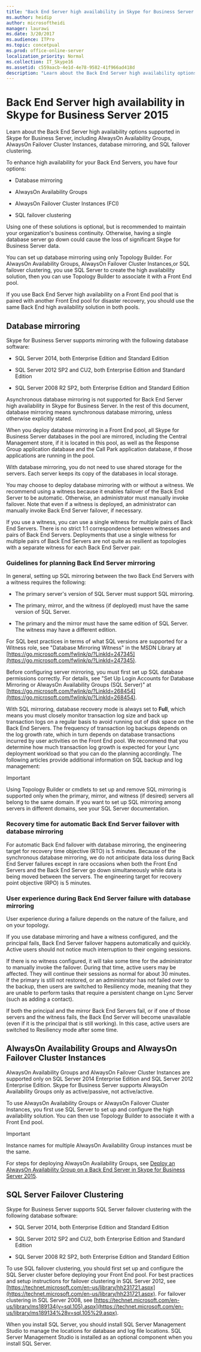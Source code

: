 ```yaml
---
title: "Back End Server high availability in Skype for Business Server 2015"
ms.author: heidip
author: microsoftheidi
manager: laurawi
ms.date: 3/20/2017
ms.audience: ITPro
ms.topic: concetpual
ms.prod: office-online-server
localization_priority: Normal
ms.collection: IT_Skype16
ms.assetid: c559aacb-4e1d-4e78-9582-41f966ad418d
description: "Learn about the Back End Server high availability options supported in Skype for Business Server, including AlwaysOn Availability Groups, AlwaysOn Failover Cluster Instances, database mirroring, and SQL failover clustering."
---
```


# Back End Server high availability in Skype for Business Server 2015
 
Learn about the Back End Server high availability options supported in Skype for Business Server, including AlwaysOn Availability Groups, AlwaysOn Failover Cluster Instances, database mirroring, and SQL failover clustering.
  
To enhance high availability for your Back End Servers, you have four options:
  
- Database mirroring
    
- AlwaysOn Availability Groups
    
- AlwaysOn Failover Cluster Instances (FCI)
    
- SQL failover clustering
    
Using one of these solutions is optional, but is recommended to maintain your organization's business continuity. Otherwise, having a single database server go down could cause the loss of significant Skype for Business Server data. 
  
You can set up database mirroring using only Topology Builder. For AlwaysOn Availability Groups, AlwaysOn Failover Cluster Instances,or SQL failover clustering, you use SQL Server to create the high availability solution, then you can use Topology Builder to associate it with a Front End pool.
  
If you use Back End Server high availability on a Front End pool that is paired with another Front End pool for disaster recovery, you should use the same Back End high availability solution in both pools. 
  
## Database mirroring

Skype for Business Server supports mirroring with the following database software:
  
- SQL Server 2014, both Enterprise Edition and Standard Edition
    
- SQL Server 2012 SP2 and CU2, both Enterprise Edition and Standard Edition
    
- SQL Server 2008 R2 SP2, both Enterprise Edition and Standard Edition
    
Asynchronous database mirroring is not supported for Back End Server high availability in Skype for Business Server. In the rest of this document, database mirroring means synchronous database mirroring, unless otherwise explicitly stated. 
  
When you deploy database mirroring in a Front End pool, all Skype for Business Server databases in the pool are mirrored, including the Central Management store, if it is located in this pool, as well as the Response Group application database and the Call Park application database, if those applications are running in the pool. 
  
With database mirroring, you do not need to use shared storage for the servers. Each server keeps its copy of the databases in local storage. 
  
You may choose to deploy database mirroring with or without a witness. We recommend using a witness because it enables failover of the Back End Server to be automatic. Otherwise, an administrator must manually invoke failover. Note that even if a witness is deployed, an administrator can manually invoke Back End Server failover, if necessary.
  
If you use a witness, you can use a single witness for multiple pairs of Back End Servers. There is no strict 1:1 correspondence between witnesses and pairs of Back End Servers. Deployments that use a single witness for multiple pairs of Back End Servers are not quite as resilient as topologies with a separate witness for each Back End Server pair. 
  
### Guidelines for planning Back End Server mirroring

In general, setting up SQL mirroring between the two Back End Servers with a witness requires the following:
  
- The primary server's version of SQL Server must support SQL mirroring.
    
- The primary, mirror, and the witness (if deployed) must have the same version of SQL Server. 
    
- The primary and the mirror must have the same edition of SQL Server. The witness may have a different edition.
    
For SQL best practices in terms of what SQL versions are supported for a Witness role, see "Database Mirroring Witness" in the MSDN Library at [https://go.microsoft.com/fwlink/p/?LinkId=247345](https://go.microsoft.com/fwlink/p/?LinkId=247345).
  
Before configuring server mirroring, you must first set up SQL database permissions correctly. For details, see "Set Up Login Accounts for Database Mirroring or AlwaysOn Availability Groups (SQL Server)" at [https://go.microsoft.com/fwlink/p/?LinkId=268454](https://go.microsoft.com/fwlink/p/?LinkId=268454).
  
With SQL mirroring, database recovery mode is always set to **Full**, which means you must closely monitor transaction log size and back up transaction logs on a regular basis to avoid running out of disk space on the Back End Servers. The frequency of transaction log backups depends on the log growth rate, which in turn depends on database transactions incurred by user activities on the Front End pool. We recommend that you determine how much transaction log growth is expected for your Lync deployment workload so that you can do the planning accordingly. The following articles provide additional information on SQL backup and log management:
  
> [!IMPORTANT]
> Using Topology Builder or cmdlets to set up and remove SQL mirroring is supported only when the primary, mirror, and witness (if desired) servers all belong to the same domain. If you want to set up SQL mirroring among servers in different domains, see your SQL Server documentation. 
  
### Recovery time for automatic Back End Server failover with database mirroring

For automatic Back End failover with database mirroring, the engineering target for recovery time objective (RTO) is 5 minutes. Because of the synchronous database mirroring, we do not anticipate data loss during Back End Server failures except in rare occasions when both the Front End Servers and the Back End Server go down simultaneously while data is being moved between the servers. The engineering target for recovery point objective (RPO) is 5 minutes.
  
### User experience during Back End Server failure with database mirroring

User experience during a failure depends on the nature of the failure, and on your topology.
  
If you use database mirroring and have a witness configured, and the principal fails, Back End Server failover happens automatically and quickly. Active users should not notice much interruption to their ongoing sessions.
  
If there is no witness configured, it will take some time for the administrator to manually invoke the failover. During that time, active users may be affected. They will continue their sessions as normal for about 30 minutes. If the primary is still not restored, or an administrator has not failed over to the backup, then users are switched to Resiliency mode, meaning that they are unable to perform tasks that require a persistent change on Lync Server (such as adding a contact).
  
If both the principal and the mirror Back End Servers fail, or if one of those servers and the witness fails, the Back End Server will become unavailable (even if it is the principal that is still working). In this case, active users are switched to Resiliency mode after some time.
  
## AlwaysOn Availability Groups and AlwaysOn Failover Cluster Instances

AlwaysOn Availability Groups and AlwaysOn Failover Cluster Instances are supported only on SQL Server 2014 Enterprise Edition and SQL Server 2012 Enterprise Edition. Skype for Business Server supports AlwaysOn Availability Groups only as active/passive, not active/active. 
  
To use AlwaysOn Availability Groups or AlwaysOn Failover Cluster Instances, you first use SQL Server to set up and configure the high availability solution. You can then use Topology Builder to associate it with a Front End pool.
  
> [!IMPORTANT]
> Instance names for multiple AlwaysOn Availability Group instances must be the same. 
  
For steps for deploying AlwaysOn Availability Groups, see [Deploy an AlwaysOn Availability Group on a Back End Server in Skype for Business Server 2015](../../deploy-1/deploy-high-availability-and-disaster-recovery/alwayson-availability-group.md).
  
## SQL Server Failover Clustering

Skype for Business Server supports SQL Server failover clustering with the following database software:
  
- SQL Server 2014, both Enterprise Edition and Standard Edition
    
- SQL Server 2012 SP2 and CU2, both Enterprise Edition and Standard Edition
    
- SQL Server 2008 R2 SP2, both Enterprise Edition and Standard Edition
    
To use SQL failover clustering, you should first set up and configure the SQL Server cluster before deploying your Front End pool. For best practices and setup instructions for failover clustering in SQL Server 2012, see [https://technet.microsoft.com/en-us/library/hh231721.aspx](https://technet.microsoft.com/en-us/library/hh231721.aspx). For failover clustering in SQL Server 2008, see [https://technet.microsoft.com/en-us/library/ms189134(v=sql.105).aspx](https://technet.microsoft.com/en-us/library/ms189134%28v=sql.105%29.aspx).
  
When you install SQL Server, you should install SQL Server Management Studio to manage the locations for database and log file locations. SQL Server Management Studio is installed as an optional component when you install SQL Server.
  

